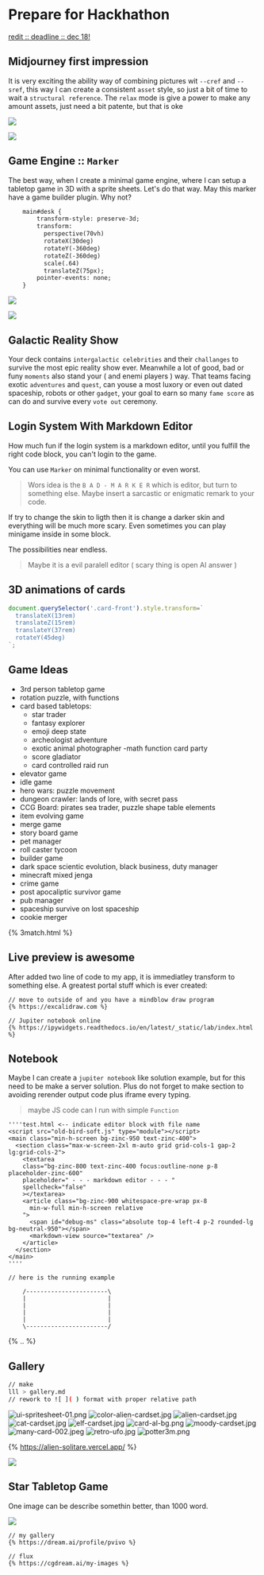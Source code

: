 # Prepare for Hackhathon

[redit :: deadline :: dec 18!](https://redditgamesandpuzzles.devpost.com/?ref_content=default&ref_feature=challenge&ref_medium=portfolio)

## Midjourney first impression
It is very exciting the ability way of combining pictures wit `--cref` and `--sref`, this way I can create a consistent `asset` style, so just a bit of time to wait a `structural reference`. The `relax` mode is give a power to make any amount assets, just need a bit patente, but that is oke 

![](https://cdn.midjourney.com/da3ac216-33e3-4f5a-9775-3ecf6c1051e9/0_0.png)

![](https://cdn.midjourney.com/de64befd-f71a-45f4-bcac-064da827875a/0_1.png)

## Game Engine :: `Marker`
The best way, when I create a minimal game engine, where I can setup a tabletop game in 3D with a sprite sheets. Let's do that way. May this marker have a game builder plugin. Why not?

```html
    main#desk {
        transform-style: preserve-3d;
        transform:
          perspective(70vh)
          rotateX(30deg)
          rotateY(-360deg)
          rotateZ(-360deg)
          scale(.64)
          translateZ(75px);
        pointer-events: none;
    }
```

![](https://cdn.midjourney.com/b8516cb2-7f04-42f3-8ce4-d14f52ea2778/0_1.png)

![](https://cdn.midjourney.com/8eb8d805-7ab6-4209-9121-f064d8b776b7/0_2.png)

## Galactic Reality Show
Your deck contains `intergalactic celebrities` and their `challanges` to survive the most epic reality show ever. Meanwhile a lot of good, bad or funy `moments` also stand your ( and enemi players ) way. That teams facing exotic `adventures` and `quest`, can youse a most luxory or even out dated spaceship, robots or other `gadget`, your goal to earn so many `fame score` as can do and survive every `vote out` ceremony.

## Login System With Markdown Editor

How much fun if the login system is a markdown editor,
until you fulfill the right code block, you can't login
to the game.

You can use `Marker` on minimal functionality or even worst.

> Wors idea is the `B A D - M A R K E R` which is editor, but turn to something else. Maybe insert a sarcastic or enigmatic remark to your code.

If try to change the skin to ligth then it is change a darker skin and everything will be much more scary. Even sometimes you can play minigame inside in some block.

The possibilities near endless.

> Maybe it is a evil paralell editor ( scary thing is open AI answer )

## 3D animations of cards

```js
document.querySelector('.card-front').style.transform=`
  translateX(13rem)
  translateZ(15rem)
  translateY(37rem)
  rotateY(45deg)
`;
```

## Game Ideas
- 3rd person tabletop game
- rotation puzzle, with functions
- card based tabletops:
  - star trader
  - fantasy explorer
  - emoji deep state
  - archeologist adventure
  - exotic animal photographer
  -math function card party
  - score gladiator
  - card controlled raid run
- elevator game
- idle game
- hero wars: puzzle movement
- dungeon crawler: lands of lore, with secret pass
- CCG Board: pirates sea trader, puzzle shape table elements
- item evolving game
- merge game
- story board game
- pet manager
- roll caster tycoon
- builder game
- dark space scientic evolution, black business, duty manager
- minecraft mixed jenga
- crime game
- post apocaliptic survivor game
- pub manager
- spaceship survive on lost spaceship
- cookie merger

{% 3match.html %}


## Live preview is awesome

After added two line of code to my app, it is immediatley transform to something else. A greatest portal stuff which is ever created:

```
// move to outside of and you have a mindblow draw program
{% https://excalidraw.com %}

// Jupiter notebook online
{% https://ipywidgets.readthedocs.io/en/latest/_static/lab/index.html %}
```

## Notebook
Maybe I can create a `jupiter notebook` like solution example,
but for this need to be make a server solution.
Plus do not forget to make section to avoiding rerender
output code plus iframe every typing.

> maybe JS code can I run with simple `Function`

```
''''test.html <-- indicate editor block with file name
<script src="old-bird-soft.js" type="module"></script>
<main class="min-h-screen bg-zinc-950 text-zinc-400">
  <section class="max-w-screen-2xl m-auto grid grid-cols-1 gap-2 lg:grid-cols-2">
    <textarea
    class="bg-zinc-800 text-zinc-400 focus:outline-none p-8 placeholder-zinc-600"
    placeholder=" - - - markdown editor - - - "
    spellcheck="false"
    ></textarea>
    <article class="bg-zinc-900 whitespace-pre-wrap px-8
      min-w-full min-h-screen relative
    ">
      <span id="debug-ms" class="absolute top-4 left-4 p-2 rounded-lg bg-neutral-950"></span>
      <markdown-view source="textarea" />
    </article>
  </section>
</main>
''''

// here is the running example

    /-----------------------\
    |                       |
    |                       |
    |                       |
    |                       |
    \-----------------------/
```

{% .. %}

## Gallery

```sh
// make
lll > gallery.md
// rework to ![ ]( ) format with proper relative path
```

![ui-spritesheet-01.png](../sprites/ui-spritesheet-01.png)
![color-alien-cardset.jpg](../sprites/color-alien-cardset.jpg)
![alien-cardset.jpg](../sprites/alien-cardset.jpg)
![cat-cardset.jpg](../sprites/cat-cardset.jpg)
![elf-cardset.jpg](../sprites/elf-cardset.jpg)
![card-al-bg.png](../sprites/card-al-bg.png)
![moody-cardset.jpg](../sprites/moody-cardset.jpg)
![many-card-002.jpeg](../sprites/many-card-002.jpeg)
![retro-ufo.jpg](../sprites/retro-ufo.jpg)
![potter3m.png](../sprites/potter3m.png)

{% https://alien-solitare.vercel.app/ %}

![](https://images.wombo.art/generated/d34b07a7-5a5e-4719-beaa-84624b280ed2/final.jpg?Expires=1740612249&Signature=YYJ84eQ~nIAjh0I-~EPdP1tGyg9b63OzGsDvwtIPXBAKXxqoBTdYYYdhQyDl-ldfvI2~SbChmKfZp~TgTu~zu~weR9v2ouoPUdDx7NGF8NL9rrqmJDzFKcP00dT~GKbXGCctnh1r~z5u0d903xHsrig8HZshztlVdiJJTbIs5O7fAu8hqHkw~YpeJI1elhUVO5ky0pTfoy2IbwNhYDfnmDOphKA3dKjg-r-j3-8l27p5WA6WOOJRBZEXZdMlP0xGueE2ZxpiHs-Ntv6JitTdim4rfHWipsX3kvfRuklgDTgvv5T5WnAbr2GHbknPNTRSW28~IqITSPBS4aD2uFdR4g__&Key-Pair-Id=K1ZXCNMC55M2IL)

## Star Tabletop Game
One image can be describe somethin better, than 1000 word.

![](https://images.wombo.art/generated/07fdcfc6-1a72-43a1-acd7-40d45a6d56fb/final.jpg?Expires=1740612183&Signature=YAPaUBSfZyRMdK24FfBD~9wXl2UGAwbyL77emIlyt10rZjmte877u5HGyD2cm8gWatzl7SXBaqymHcK2beqjFqXpzvRXAtyw2cYeWAULhejzkGsNg7rjWjS0A8UVaY8vPiYgYtyAPfS7vDT11PfCLOQaEcbSusUMct321kvYBZijWEjGjArvYOyk2Mvjd12-~toBIiFhIY4tE~oo4mX~EfJq83aFtyDcLti4hghyPGs0dwSahZLibGT5ZLb5WOtdWejyX7JWZGSSijnfPkptBn4KEx47PbZGrQ-VeWLs~Dt7tLpmmZ6L8sb2nEoMeZXzx8WiigOtSM00JCyf1cpvWA__&Key-Pair-Id=K1ZXCNMC55M2IL)

```
// my gallery
{% https://dream.ai/profile/pvivo %}

// flux
{% https://cgdream.ai/my-images %}
```